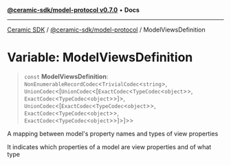 [**@ceramic-sdk/model-protocol v0.7.0**](../README.md) • **Docs**

***

[Ceramic SDK](../../../README.md) / [@ceramic-sdk/model-protocol](../README.md) / ModelViewsDefinition

# Variable: ModelViewsDefinition

> `const` **ModelViewsDefinition**: `NonEnumerableRecordCodec`\<`TrivialCodec`\<`string`\>, `UnionCodec`\<[`UnionCodec`\<[`ExactCodec`\<`TypeCodec`\<`object`\>\>, `ExactCodec`\<`TypeCodec`\<`object`\>\>]\>, `UnionCodec`\<[`ExactCodec`\<`TypeCodec`\<`object`\>\>, `ExactCodec`\<`TypeCodec`\<`object`\>\>, `ExactCodec`\<`TypeCodec`\<`object`\>\>]\>]\>\>

A mapping between model's property names and types of view properties

It indicates which properties of a model are view properties and of what type
